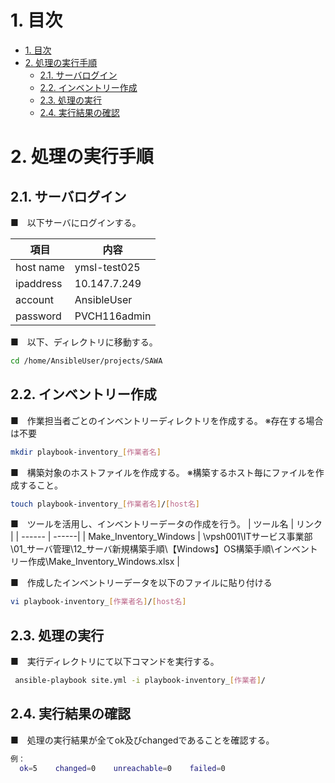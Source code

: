 # 1. 目次
<!-- TOC -->

- [1. 目次](#1-目次)
- [2. 処理の実行手順](#2-処理の実行手順)
    - [2.1. サーバログイン](#21-サーバログイン)
    - [2.2. インベントリー作成](#22-インベントリー作成)
    - [2.3. 処理の実行](#23-処理の実行)
    - [2.4. 実行結果の確認](#24-実行結果の確認)

<!-- /TOC -->
# 2. 処理の実行手順
## 2.1. サーバログイン
■　以下サーバにログインする。

| 項目 | 内容 |
| ------ | ----- |
| host name | ymsl-test025 |
| ipaddress |  10.147.7.249 |
| account | AnsibleUser |
| password | PVCH116admin |

■　以下、ディレクトリに移動する。
```sh
cd /home/AnsibleUser/projects/SAWA
```

## 2.2. インベントリー作成
■　作業担当者ごとのインベントリーディレクトリを作成する。
※存在する場合は不要
```sh
mkdir playbook-inventory_[作業者名]
```
■　構築対象のホストファイルを作成する。
※構築するホスト毎にファイルを作成すること。
```sh
touch playbook-inventory_[作業者名]/[host名]
```
■　ツールを活用し、インベントリーデータの作成を行う。
| ツール名 | リンク |
| ------ | ------|
| Make_Inventory_Windows | \\vpsh001\ITサービス事業部\01_サーバ管理\12_サーバ新規構築手順\【Windows】OS構築手順\インベントリー作成\Make_Inventory_Windows.xlsx |

■　作成したインベントリーデータを以下のファイルに貼り付ける
```sh
vi playbook-inventory_[作業者名]/[host名]
```

## 2.3. 処理の実行
■　実行ディレクトリにて以下コマンドを実行する。

```sh
 ansible-playbook site.yml -i playbook-inventory_[作業者]/
```

## 2.4. 実行結果の確認
■　処理の実行結果が全てok及びchangedであることを確認する。

```sh
例：
  ok=5    changed=0    unreachable=0    failed=0
```

